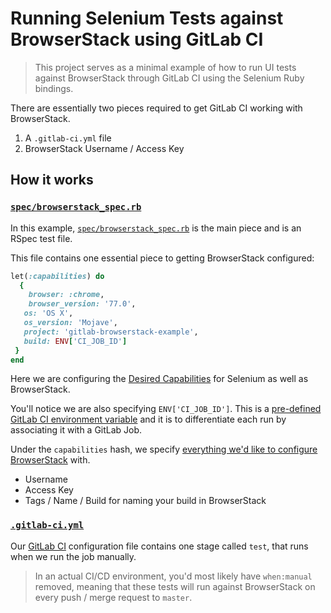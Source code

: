 # Running Selenium Tests against BrowserStack using GitLab CI

> This project serves as a minimal example of how to run UI tests against BrowserStack
> through GitLab CI using the Selenium Ruby bindings.

There are essentially two pieces required to get GitLab CI working with BrowserStack.

  1. A `.gitlab-ci.yml` file
  1. BrowserStack Username / Access Key
  
## How it works

### [`spec/browserstack_spec.rb`]
In this example, [`spec/browserstack_spec.rb`] 
is the main piece and is an RSpec test file.

This file contains one essential piece to getting BrowserStack configured:

```ruby
let(:capabilities) do
  {
    browser: :chrome,
    browser_version: '77.0',
   os: 'OS X',
   os_version: 'Mojave',
   project: 'gitlab-browserstack-example',
   build: ENV['CI_JOB_ID']
 }
end
```

Here we are configuring the [Desired Capabilities](https://github.com/SeleniumHQ/selenium/wiki/DesiredCapabilities)
for Selenium as well as BrowserStack.

You'll notice we are also specifying `ENV['CI_JOB_ID']`. This is a 
[pre-defined GitLab CI environment variable](https://docs.gitlab.com/ee/ci/variables/predefined_variables.html) and it
is to differentiate each run by associating it with a GitLab Job.

Under the `capabilities` hash, we specify
[everything we'd like to configure BrowserStack](https://www.browserstack.com/automate/ruby) with.

- Username
- Access Key
- Tags / Name / Build for naming your build in BrowserStack

### [`.gitlab-ci.yml`]

Our [GitLab CI](https://docs.gitlab.com/ee/ci/README.html) configuration file contains one stage called `test`, that 
runs when we run the job manually.

> In an actual CI/CD environment, you'd most likely have `when:manual` removed, meaning that these
> tests will run against BrowserStack on every push / merge request to `master`.
>

[`spec/browserstack_spec.rb`]: https://gitlab.com/ddavison/gitlab-browserstack-example/tree/master/spec/browserstack_spec.rb
[`.gitlab-ci.yml`]: https://gitlab.com/ddavison/gitlab-browserstack-example/tree/master/.gitlab-ci.yml

